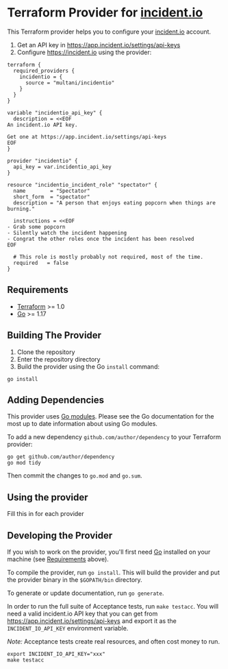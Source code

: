 # Terraform Provider for [incident.io](https://incident.io)

This Terraform provider helps you to configure your [incident.io](https://incident.io) account.

1. Get an API key in https://app.incident.io/settings/api-keys
2. Configure https://incident.io using the provider:

```hcl
terraform {
  required_providers {
    incidentio = {
      source = "multani/incidentio"
    }
  }
}

variable "incidentio_api_key" {
  description = <<EOF
An incident.io API key.

Get one at https://app.incident.io/settings/api-keys
EOF
}

provider "incidentio" {
  api_key = var.incidentio_api_key
}

resource "incidentio_incident_role" "spectator" {
  name        = "Spectator"
  short_form  = "spectator"
  description = "A person that enjoys eating popcorn when things are burning."

  instructions = <<EOF
- Grab some popcorn
- Silently watch the incident happening
- Congrat the other roles once the incident has been resolved
EOF

  # This role is mostly probably not required, most of the time.
  required   = false
}
```

## Requirements

- [Terraform](https://www.terraform.io/downloads.html) >= 1.0
- [Go](https://golang.org/doc/install) >= 1.17

## Building The Provider

1. Clone the repository
1. Enter the repository directory
1. Build the provider using the Go `install` command:

```shell
go install
```

## Adding Dependencies

This provider uses [Go modules](https://github.com/golang/go/wiki/Modules).
Please see the Go documentation for the most up to date information about using Go modules.

To add a new dependency `github.com/author/dependency` to your Terraform provider:

```shell
go get github.com/author/dependency
go mod tidy
```

Then commit the changes to `go.mod` and `go.sum`.

## Using the provider

Fill this in for each provider

## Developing the Provider

If you wish to work on the provider, you'll first need [Go](http://www.golang.org) installed on your machine (see [Requirements](#requirements) above).

To compile the provider, run `go install`. This will build the provider and put the provider binary in the `$GOPATH/bin` directory.

To generate or update documentation, run `go generate`.

In order to run the full suite of Acceptance tests, run `make testacc`. You will
need a valid incident.io API key that you can get from
https://app.incident.io/settings/api-keys and export it as the `INCIDENT_IO_API_KEY` environment variable.

*Note:* Acceptance tests create real resources, and often cost money to run.

```shell
export INCIDENT_IO_API_KEY="xxx"
make testacc
```
